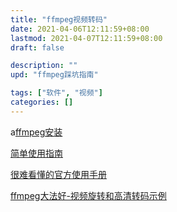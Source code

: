 ```yaml
---
title: "ffmpeg视频转码"
date: 2021-04-06T12:11:59+08:00
lastmod: 2021-04-07T12:11:59+08:00
draft: false

description: ""
upd: "ffmpeg踩坑指南"

tags: ["软件", "视频"]
categories: []
---
```


a[ffmpeg安装](https://blog.csdn.net/topia_csdn/article/details/110110774)

[简单使用指南](https://www.jianshu.com/p/4f399b9dfb43)

[很难看懂的官方使用手册](https://ffmpeg.org/ffmpeg.html)

[ffmpeg大法好-视频旋转和高清转码示例](https://cherrot.com/snippet/2013/05/24/transpose-video-with-ffmpeg.html)
